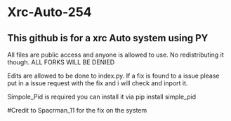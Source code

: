# Xrc-Auto-254
## This github is for a xrc Auto system using PY
All files are public access and anyone is allowed to use. No redistributing it though. ALL FORKS WILL BE DENIED

Edits are allowed to be done to index.py. If a fix is found to a issue please put in a issue request with the fix and i will check and inport it.


Simpole_Pid is required you can install it via pip install simple_pid




#Credit to Spacrman_11 for the fix on the system


